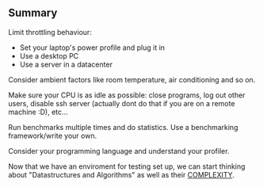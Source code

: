 
## Summary

Limit throttling behaviour:

- Set your laptop's power profile and plug it in
- Use a desktop PC
- Use a server in a datacenter

Consider ambient factors like room temperature, air conditioning and so on.

Make sure your CPU is as idle as possible: close programs, log out other users, disable ssh server (actually dont do that if you are on a remote machine :D), etc...

Run benchmarks multiple times and do statistics. Use a benchmarking framework/write your own.

Consider your programming language and understand your profiler.

Now that we have an enviroment for testing set up, we can start thinking about "Datastructures and Algorithms" as well as their [COMPLEXITY](COMPLEXITY.md).
